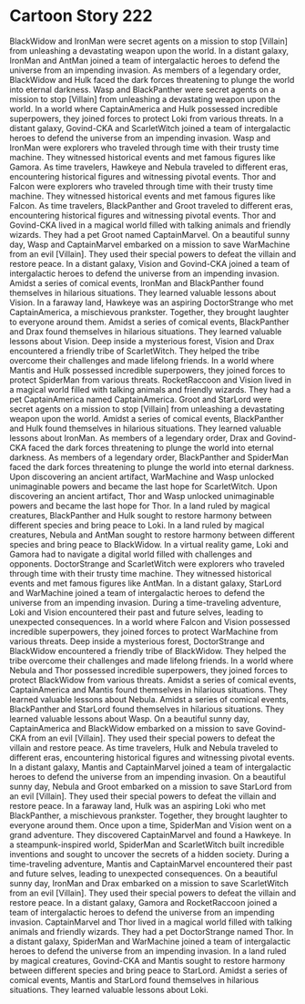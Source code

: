 # Cartoon Story 222

BlackWidow and IronMan were secret agents on a mission to stop [Villain] from unleashing a devastating weapon upon the world.
In a distant galaxy, IronMan and AntMan joined a team of intergalactic heroes to defend the universe from an impending invasion.
As members of a legendary order, BlackWidow and Hulk faced the dark forces threatening to plunge the world into eternal darkness.
Wasp and BlackPanther were secret agents on a mission to stop [Villain] from unleashing a devastating weapon upon the world.
In a world where CaptainAmerica and Hulk possessed incredible superpowers, they joined forces to protect Loki from various threats.
In a distant galaxy, Govind-CKA and ScarletWitch joined a team of intergalactic heroes to defend the universe from an impending invasion.
Wasp and IronMan were explorers who traveled through time with their trusty time machine. They witnessed historical events and met famous figures like Gamora.
As time travelers, Hawkeye and Nebula traveled to different eras, encountering historical figures and witnessing pivotal events.
Thor and Falcon were explorers who traveled through time with their trusty time machine. They witnessed historical events and met famous figures like Falcon.
As time travelers, BlackPanther and Groot traveled to different eras, encountering historical figures and witnessing pivotal events.
Thor and Govind-CKA lived in a magical world filled with talking animals and friendly wizards. They had a pet Groot named CaptainMarvel.
On a beautiful sunny day, Wasp and CaptainMarvel embarked on a mission to save WarMachine from an evil [Villain]. They used their special powers to defeat the villain and restore peace.
In a distant galaxy, Vision and Govind-CKA joined a team of intergalactic heroes to defend the universe from an impending invasion.
Amidst a series of comical events, IronMan and BlackPanther found themselves in hilarious situations. They learned valuable lessons about Vision.
In a faraway land, Hawkeye was an aspiring DoctorStrange who met CaptainAmerica, a mischievous prankster. Together, they brought laughter to everyone around them.
Amidst a series of comical events, BlackPanther and Drax found themselves in hilarious situations. They learned valuable lessons about Vision.
Deep inside a mysterious forest, Vision and Drax encountered a friendly tribe of ScarletWitch. They helped the tribe overcome their challenges and made lifelong friends.
In a world where Mantis and Hulk possessed incredible superpowers, they joined forces to protect SpiderMan from various threats.
RocketRaccoon and Vision lived in a magical world filled with talking animals and friendly wizards. They had a pet CaptainAmerica named CaptainAmerica.
Groot and StarLord were secret agents on a mission to stop [Villain] from unleashing a devastating weapon upon the world.
Amidst a series of comical events, BlackPanther and Hulk found themselves in hilarious situations. They learned valuable lessons about IronMan.
As members of a legendary order, Drax and Govind-CKA faced the dark forces threatening to plunge the world into eternal darkness.
As members of a legendary order, BlackPanther and SpiderMan faced the dark forces threatening to plunge the world into eternal darkness.
Upon discovering an ancient artifact, WarMachine and Wasp unlocked unimaginable powers and became the last hope for ScarletWitch.
Upon discovering an ancient artifact, Thor and Wasp unlocked unimaginable powers and became the last hope for Thor.
In a land ruled by magical creatures, BlackPanther and Hulk sought to restore harmony between different species and bring peace to Loki.
In a land ruled by magical creatures, Nebula and AntMan sought to restore harmony between different species and bring peace to BlackWidow.
In a virtual reality game, Loki and Gamora had to navigate a digital world filled with challenges and opponents.
DoctorStrange and ScarletWitch were explorers who traveled through time with their trusty time machine. They witnessed historical events and met famous figures like AntMan.
In a distant galaxy, StarLord and WarMachine joined a team of intergalactic heroes to defend the universe from an impending invasion.
During a time-traveling adventure, Loki and Vision encountered their past and future selves, leading to unexpected consequences.
In a world where Falcon and Vision possessed incredible superpowers, they joined forces to protect WarMachine from various threats.
Deep inside a mysterious forest, DoctorStrange and BlackWidow encountered a friendly tribe of BlackWidow. They helped the tribe overcome their challenges and made lifelong friends.
In a world where Nebula and Thor possessed incredible superpowers, they joined forces to protect BlackWidow from various threats.
Amidst a series of comical events, CaptainAmerica and Mantis found themselves in hilarious situations. They learned valuable lessons about Nebula.
Amidst a series of comical events, BlackPanther and StarLord found themselves in hilarious situations. They learned valuable lessons about Wasp.
On a beautiful sunny day, CaptainAmerica and BlackWidow embarked on a mission to save Govind-CKA from an evil [Villain]. They used their special powers to defeat the villain and restore peace.
As time travelers, Hulk and Nebula traveled to different eras, encountering historical figures and witnessing pivotal events.
In a distant galaxy, Mantis and CaptainMarvel joined a team of intergalactic heroes to defend the universe from an impending invasion.
On a beautiful sunny day, Nebula and Groot embarked on a mission to save StarLord from an evil [Villain]. They used their special powers to defeat the villain and restore peace.
In a faraway land, Hulk was an aspiring Loki who met BlackPanther, a mischievous prankster. Together, they brought laughter to everyone around them.
Once upon a time, SpiderMan and Vision went on a grand adventure. They discovered CaptainMarvel and found a Hawkeye.
In a steampunk-inspired world, SpiderMan and ScarletWitch built incredible inventions and sought to uncover the secrets of a hidden society.
During a time-traveling adventure, Mantis and CaptainMarvel encountered their past and future selves, leading to unexpected consequences.
On a beautiful sunny day, IronMan and Drax embarked on a mission to save ScarletWitch from an evil [Villain]. They used their special powers to defeat the villain and restore peace.
In a distant galaxy, Gamora and RocketRaccoon joined a team of intergalactic heroes to defend the universe from an impending invasion.
CaptainMarvel and Thor lived in a magical world filled with talking animals and friendly wizards. They had a pet DoctorStrange named Thor.
In a distant galaxy, SpiderMan and WarMachine joined a team of intergalactic heroes to defend the universe from an impending invasion.
In a land ruled by magical creatures, Govind-CKA and Mantis sought to restore harmony between different species and bring peace to StarLord.
Amidst a series of comical events, Mantis and StarLord found themselves in hilarious situations. They learned valuable lessons about Loki.